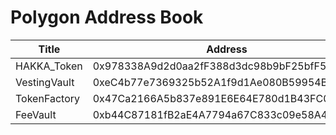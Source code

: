 # Polygon Address Book

| Title | Address | Link |
| -------- | -------- | -------- |
| HAKKA_Token     | 0x978338A9d2d0aa2fF388d3dc98b9bF25bfF5efB4     |  [<img src="https://user-images.githubusercontent.com/62842993/149473965-7abf7fb6-cb68-4424-a50a-e7112e8c559d.png">](https://polygonscan.com/address/0x978338A9d2d0aa2fF388d3dc98b9bF25bfF5efB4)  |
| VestingVault     | 0xeC4b77e7369325b52A1f9d1Ae080B59954B8001a     |  [<img src="https://user-images.githubusercontent.com/62842993/149473965-7abf7fb6-cb68-4424-a50a-e7112e8c559d.png">](https://polygonscan.com/address/0xeC4b77e7369325b52A1f9d1Ae080B59954B8001a)  |
| TokenFactory     | 0x47Ca2166A5b837e891E6E64E780d1B43FC0a4E95     |  [<img src="https://user-images.githubusercontent.com/62842993/149473965-7abf7fb6-cb68-4424-a50a-e7112e8c559d.png">](https://polygonscan.com/address/0x47Ca2166A5b837e891E6E64E780d1B43FC0a4E95)  |
| FeeVault     | 0xb44C87181fB2aE4A7794a67C833c09e58A46EAA8     |  [<img src="https://user-images.githubusercontent.com/62842993/149473965-7abf7fb6-cb68-4424-a50a-e7112e8c559d.png">](https://polygonscan.com/address/0xb44C87181fB2aE4A7794a67C833c09e58A46EAA8)  |
